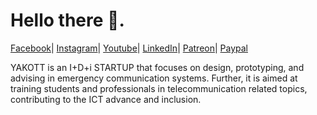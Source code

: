 # Hello there 👋.

[Facebook](https://www.facebook.com/yakott.ec/)|
[Instagram](https://www.instagram.com/yakott.ec/)|
[Youtube](https://www.youtube.com/channel/UCX0OJIAD9p3eljanX0_gtTA/)|
[LinkedIn](https://www.linkedin.com/company/yakott/)|
[Patreon](https://www.patreon.com/YAKOTTec/)|
[Paypal](https://paypal.me/YAKOTTec/)

YAKOTT is an I+D+i STARTUP that focuses on design, prototyping, and advising in emergency communication systems. Further, it is aimed at training students and professionals in telecommunication related topics, contributing to the ICT advance and inclusion.
